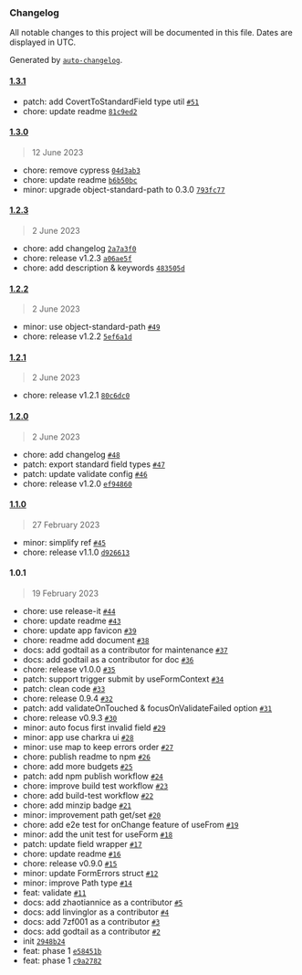 ### Changelog

All notable changes to this project will be documented in this file. Dates are displayed in UTC.

Generated by [`auto-changelog`](https://github.com/CookPete/auto-changelog).

#### [1.3.1](https://github.com/react-earth/react-happy-form/compare/1.3.0...1.3.1)

- patch: add CovertToStandardField type util [`#51`](https://github.com/react-earth/react-happy-form/pull/51)
- chore: update readme [`81c9ed2`](https://github.com/react-earth/react-happy-form/commit/81c9ed2d08223a432717f03961b5ad164f847d66)

#### [1.3.0](https://github.com/react-earth/react-happy-form/compare/1.2.3...1.3.0)

> 12 June 2023

- chore: remove cypress [`04d3ab3`](https://github.com/react-earth/react-happy-form/commit/04d3ab324b0c0b8b2fce7fa17f7149b584aa3c55)
- chore: update readme [`b6b50bc`](https://github.com/react-earth/react-happy-form/commit/b6b50bc8d1a049c8238a0f36906b04d9e2e0820c)
- minor: upgrade object-standard-path to 0.3.0 [`793fc77`](https://github.com/react-earth/react-happy-form/commit/793fc773efeb7548cc9097a55fb1bf09d49f92b7)

#### [1.2.3](https://github.com/react-earth/react-happy-form/compare/1.2.2...1.2.3)

> 2 June 2023

- chore: add changelog [`2a7a3f0`](https://github.com/react-earth/react-happy-form/commit/2a7a3f040381c96987a0be352482afb7c80f0466)
- chore: release v1.2.3 [`a06ae5f`](https://github.com/react-earth/react-happy-form/commit/a06ae5fb39c3381daae60c7ce9e47aa020f88d29)
- chore: add description & keywords [`483505d`](https://github.com/react-earth/react-happy-form/commit/483505d8783c94be7940d4bec50d29d8a6c44445)

#### [1.2.2](https://github.com/react-earth/react-happy-form/compare/1.2.1...1.2.2)

> 2 June 2023

- minor: use object-standard-path [`#49`](https://github.com/react-earth/react-happy-form/pull/49)
- chore: release v1.2.2 [`5ef6a1d`](https://github.com/react-earth/react-happy-form/commit/5ef6a1dffb88e178f89f1b0371b02fccc89baf1d)

#### [1.2.1](https://github.com/react-earth/react-happy-form/compare/1.2.0...1.2.1)

> 2 June 2023

- chore: release v1.2.1 [`80c6dc0`](https://github.com/react-earth/react-happy-form/commit/80c6dc0dd2cb21afb9b51053355bc8fdee754606)

#### [1.2.0](https://github.com/react-earth/react-happy-form/compare/1.1.0...1.2.0)

> 2 June 2023

- chore: add changelog [`#48`](https://github.com/react-earth/react-happy-form/pull/48)
- patch: export standard field types [`#47`](https://github.com/react-earth/react-happy-form/pull/47)
- patch: update validate config [`#46`](https://github.com/react-earth/react-happy-form/pull/46)
- chore: release v1.2.0 [`ef94860`](https://github.com/react-earth/react-happy-form/commit/ef94860fbd6cb58b05365cf7eccdea36d625ac65)

#### [1.1.0](https://github.com/react-earth/react-happy-form/compare/1.0.1...1.1.0)

> 27 February 2023

- minor: simplify ref [`#45`](https://github.com/react-earth/react-happy-form/pull/45)
- chore: release v1.1.0 [`d926613`](https://github.com/react-earth/react-happy-form/commit/d9266138e33e8396315edcc3d492c2f586265ce5)

#### 1.0.1

> 19 February 2023

- chore: use release-it [`#44`](https://github.com/react-earth/react-happy-form/pull/44)
- chore: update readme [`#43`](https://github.com/react-earth/react-happy-form/pull/43)
- chore: update app favicon [`#39`](https://github.com/react-earth/react-happy-form/pull/39)
- chore: readme add document [`#38`](https://github.com/react-earth/react-happy-form/pull/38)
- docs: add godtail as a contributor for maintenance [`#37`](https://github.com/react-earth/react-happy-form/pull/37)
- docs: add godtail as a contributor for doc [`#36`](https://github.com/react-earth/react-happy-form/pull/36)
- chore: release v1.0.0 [`#35`](https://github.com/react-earth/react-happy-form/pull/35)
- patch: support trigger submit by useFormContext [`#34`](https://github.com/react-earth/react-happy-form/pull/34)
- patch: clean code [`#33`](https://github.com/react-earth/react-happy-form/pull/33)
- chore: release 0.9.4 [`#32`](https://github.com/react-earth/react-happy-form/pull/32)
- patch: add validateOnTouched & focusOnValidateFailed option [`#31`](https://github.com/react-earth/react-happy-form/pull/31)
- chore: release v0.9.3 [`#30`](https://github.com/react-earth/react-happy-form/pull/30)
- minor: auto focus first invalid field [`#29`](https://github.com/react-earth/react-happy-form/pull/29)
- minor: app use charkra ui [`#28`](https://github.com/react-earth/react-happy-form/pull/28)
- minor: use map to keep errors order [`#27`](https://github.com/react-earth/react-happy-form/pull/27)
- chore: publish readme to npm [`#26`](https://github.com/react-earth/react-happy-form/pull/26)
- chore: add more budgets [`#25`](https://github.com/react-earth/react-happy-form/pull/25)
- patch: add npm publish workflow [`#24`](https://github.com/react-earth/react-happy-form/pull/24)
- chore: improve build test workflow [`#23`](https://github.com/react-earth/react-happy-form/pull/23)
- chore: add build-test workflow [`#22`](https://github.com/react-earth/react-happy-form/pull/22)
- chore: add minzip badge [`#21`](https://github.com/react-earth/react-happy-form/pull/21)
- minor: improvement path get/set [`#20`](https://github.com/react-earth/react-happy-form/pull/20)
- chore: add e2e test for onChange feature of useFrom [`#19`](https://github.com/react-earth/react-happy-form/pull/19)
- minor: add the unit test for useForm [`#18`](https://github.com/react-earth/react-happy-form/pull/18)
- patch: update field wrapper [`#17`](https://github.com/react-earth/react-happy-form/pull/17)
- chore: update readme [`#16`](https://github.com/react-earth/react-happy-form/pull/16)
- chore: release v0.9.0 [`#15`](https://github.com/react-earth/react-happy-form/pull/15)
- minor: update FormErrors struct [`#12`](https://github.com/react-earth/react-happy-form/pull/12)
- minor: improve Path type [`#14`](https://github.com/react-earth/react-happy-form/pull/14)
- feat: validate [`#11`](https://github.com/react-earth/react-happy-form/pull/11)
- docs: add zhaotiannice as a contributor [`#5`](https://github.com/react-earth/react-happy-form/pull/5)
- docs: add linvinglor as a contributor [`#4`](https://github.com/react-earth/react-happy-form/pull/4)
- docs: add 7zf001 as a contributor [`#3`](https://github.com/react-earth/react-happy-form/pull/3)
- docs: add godtail as a contributor [`#2`](https://github.com/react-earth/react-happy-form/pull/2)
- init [`2948b24`](https://github.com/react-earth/react-happy-form/commit/2948b2464a4f4abf4e1a22b1719ceff39bfa57d3)
- feat: phase 1 [`e58451b`](https://github.com/react-earth/react-happy-form/commit/e58451b128025acf508552671f4bd1e70e4b040e)
- feat: phase 1 [`c9a2782`](https://github.com/react-earth/react-happy-form/commit/c9a2782e5e55615048b874e868fed14cccbd0e28)
